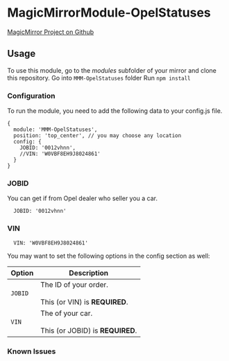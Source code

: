 # MagicMirrorModule-OpelStatuses

[MagicMirror Project on Github](https://github.com/MichMich/MagicMirror)

## Usage 

To use this module, go to the *modules* subfolder of your mirror and clone this repository.
Go into `MMM-OpelStatuses` folder
Run `npm install`

### Configuration

To run the module, you need to add the following data to your config.js file.

```
{
  module: 'MMM-OpelStatuses',
  position: 'top_center', // you may choose any location
  config: {
    JOBID: '0012vhnn',
    //VIN: 'W0VBF8EH9J8024861'
  }
}
```
### JOBID
You can get if from Opel dealer who seller you a car.
```
  JOBID: '0012vhnn'
```

### VIN
```
  VIN: 'W0VBF8EH9J8024861'
```

You may want to set the following options in the config section as well:

| Option |  Description | 
|---|---|
| `JOBID` | The ID of your order.<br><br>This (or VIN) is **REQUIRED**. | 
| `VIN` | The of your car.<br><br>This (or JOBID) is **REQUIRED**. | 

### Known Issues
